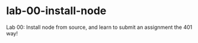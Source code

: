 # lab-00-install-node
Lab 00: Install node from source, and learn to submit an assignment the 401 way!
